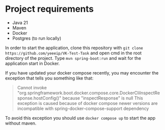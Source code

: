# Project requirements

- Java 21
- Maven
- Docker
- Postgres (to run locally)

In order to start the application, clone this repository with ```git clone https://github.com/yeeeip/VK-Test-Task``` and open cmd in the root directory of the project. Type ```mvn spring-boot:run``` and wait for the application start in Docker.

If you have updated your docker compose recently, you may encounter the exception that tells you something like that: 
>Cannot invoke "org.springframework.boot.docker.compose.core.DockerCliInspectResponse.hostConfig()" because "inspectResponse" is null
This exception is caused because of docker compose newer versions are incompatible with spring-docker-compose-support dependency

To avoid this exception you should use ```docker compose up``` to start the app without maven.
